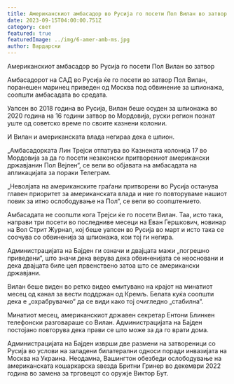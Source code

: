 ```yaml
---
title: Американскиот амбасадор во Русија го посети Пол Вилан во затвор
date: 2023-09-15T04:00:00.751Z
category: свет
featured: true
featuredImage: ../img/6-amer-amb-ms.jpg
author: Вардарски
---
```

Американскиот амбасадор во Русија го посети Пол Вилан во затвор

Амбасадорот на САД во Русија ќе го посети во затвор Пол Вилан, поранешен маринец приведен од Москва под обвинение за шпионажа, соопшти амбасадата во средата.

Уапсен во 2018 година во Русија, Вилан беше осуден за шпионажа во 2020 година на 16 години затвор во Мордовија, руски регион познат уште од советско време по своите казнени колонии.

И Вилан и американската влада негираа дека е шпион.

„Амбасадорката Лин Трејси отпатува во Казнената колонија 17 во Мордовија за да го посети незаконски притворениот американски државјанин Пол Вејлен“, се вели во објавата на амбасадата на апликацијата за пораки Телеграм.

„Неволјата на американските граѓани притворени во Русија останува главен приоритет за американската влада и ние го повторуваме нашиот повик за итно ослободување на Пол“, се вели во соопштението.

Амбасадата не соопшти кога Трејси ќе го посети Вилан. Таа, исто така, направи три посети во последниве месеци на Еван Гершкович, новинар на Вол Стрит Журнал, кој беше уапсен во Русија во март и исто така се соочува со обвиненија за шпионажа, кои тој ги негира.

Администрацијата на Бајден ги означи и двајцата мажи „погрешно приведени“, што значи дека верува дека обвиненијата се неосновани и дека двајцата биле цел првенствено затоа што се американски државјани.

Вилан беше виден во ретко видео емитувано на крајот на минатиот месец од канал за вести поддржан од Кремљ. Белата куќа соопшти дека е „охрабрувачко“ да се види како тој очигледно „стабилна“.

Минатиот месец, американскиот државен секретар Ентони Блинкен телефонски разговараше со Вилан. Администрацијата на Бајден постојано повторува дека прави се што може за да го врати дома.

Администрацијата на Бајден изврши две размени на затвореници со Русија во услови на заладени билатерални односи поради инвазијата на Москва на Украина. Неодамна, Вашингтон обезбеди ослободување на американската кошаркарска ѕвезда Бритни Гринер во декември 2022 година во замена за трговецот со оружје Виктор Бут.